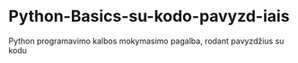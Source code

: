 # Python-Basics-su-kodo-pavyzd-iais
Python programavimo kalbos mokymasimo pagalba, rodant pavyzdžius su kodu
